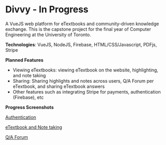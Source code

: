 # Divvy - In Progress
A VueJS web platform for eTextbooks and community-driven knowledge exchange. This is the capstone project for the final year of Computer Engineering at the University of Toronto. 

**Technologies**: VueJS, NodeJS, Firebase, HTML/CSS/Javascript, PDFjs, Stripe

**Planned Features**
* Viewing eTextbooks: viewing eTextbook on the website, highlighting, and note taking
* Sharing: Sharing highlights and notes across users, Q/A Forum per eTextbook, and sharing eTextbook answers
* Other features such as integrating Stripe for payments, authentication (Firebase), etc  

**Progress Screenshots**

[Authentication](https://github.com/tzaitoun/Divvyy/blob/master/Signin.png)

[eTextbook and Note taking](https://github.com/tzaitoun/Divvyy/blob/master/eTextbook.png)

[Q/A Forum](https://github.com/tzaitoun/Divvyy/blob/master/Forum.png)
